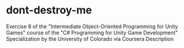 # dont-destroy-me
Exercise 8 of the "Intermediate Object-Oriented Programming for Unity Games" course of the "C# Programming for Unity Game Development" Specialization by the University of Colorado via Coursera Description
